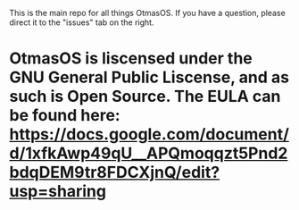 This is the main repo for all things OtmasOS. If you have a question, please direct it to the "issues" tab on the right.

OtmasOS is liscensed under the GNU General Public Liscense, and as such is Open Source.
The EULA can be found here: https://docs.google.com/document/d/1xfkAwp49qU__APQmoqqzt5Pnd2bdqDEM9tr8FDCXjnQ/edit?usp=sharing
=======
